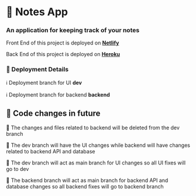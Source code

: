 # :green_book: Notes App

### An application for keeping track of your notes

Front End of this project is deployed on [**Netlify**](https://devnotes-react.netlify.app/)

Back End of this project is deployed on [**Heroku**](https://notesapp17.herokuapp.com/)


### :scroll: Deployment Details

:information_source: Deployment branch for UI **dev**

:information_source: Deployment branch for backend **backend**


## :dart: Code changes in future

:flags: The changes and files related to backend will be deleted from the dev branch

:flags: The dev branch will have the UI changes while backend will have changes related to backend API and database

:flags: The dev branch will act as main branch for UI changes so all UI fixes will go to dev

:flags: The backend branch will act as main branch for backend API and database changes so all backend fixes will go to backend branch
